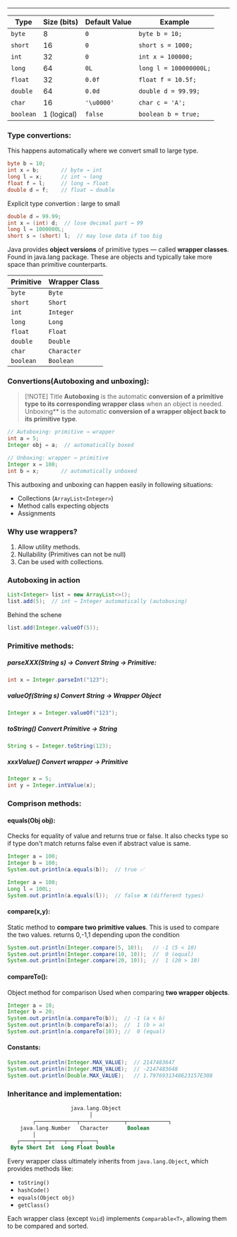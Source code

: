 
---

| Type      | Size (bits) | Default Value | Example                |
| --------- | ----------- | ------------- | ---------------------- |
| `byte`    | 8           | `0`           | `byte b = 10;`         |
| `short`   | 16          | `0`           | `short s = 1000;`      |
| `int`     | 32          | `0`           | `int x = 100000;`      |
| `long`    | 64          | `0L`          | `long l = 100000000L;` |
| `float`   | 32          | `0.0f`        | `float f = 10.5f;`     |
| `double`  | 64          | `0.0d`        | `double d = 99.99;`    |
| `char`    | 16          | `'\u0000'`    | `char c = 'A';`        |
| `boolean` | 1 (logical) | `false`       | `boolean b = true;`    |

### Type convertions: 

This happens automatically where we convert small to large type.

```java
byte b = 10;
int x = b;       // byte → int
long l = x;      // int → long
float f = l;     // long → float
double d = f;    // float → double
```

Explicit type convertion : large to small

```java
double d = 99.99;
int x = (int) d;  // lose decimal part → 99
long l = 1000000L;
short s = (short) l;  // may lose data if too big
```

Java provides **object versions** of primitive types — called **wrapper classes**. Found in java.lang package.
These are objects and typically take more space than primitive counterparts.

| Primitive | Wrapper Class |
| --------- | ------------- |
| `byte`    | `Byte`        |
| `short`   | `Short`       |
| `int`     | `Integer`     |
| `long`    | `Long`        |
| `float`   | `Float`       |
| `double`  | `Double`      |
| `char`    | `Character`   |
| `boolean` | `Boolean`     |
### Convertions(Autoboxing and unboxing):


> [!NOTE] Title
> **Autoboxing** is the automatic **conversion of a primitive type to its corresponding wrapper class** when an object is needed.
> Unboxing** is the automatic **conversion of a wrapper object back to its primitive type**.


```java
// Autoboxing: primitive → wrapper
int a = 5;
Integer obj = a;  // automatically boxed

// Unboxing: wrapper → primitive
Integer x = 100;
int b = x;       // automatically unboxed
```


This autboxing and unboxing can happen easily in following situations:
- Collections (`ArrayList<Integer>`)
- Method calls expecting objects
- Assignments

### Why use wrappers?

1. Allow utility methods.
2. Nullability (Primitives can not be null)
3. Can be used with collections.

### Autoboxing in action

```java
List<Integer> list = new ArrayList<>();
list.add(5);  // int → Integer automatically (autoboxing)
```

Behind the schene

```java
list.add(Integer.valueOf(5));
```

### Primitive methods:

##### parseXXX(String s) -> Convert String → Primitive:

```java
int x = Integer.parseInt("123");
```

##### valueOf(String s) Convert String → Wrapper Object

```java
Integer x = Integer.valueOf("123");
```

##### toString() Convert Primitive → String

```java
String s = Integer.toString(123);
```

##### xxxValue() Convert wrapper -> Primitive

```java
Integer x = 5;
int y = Integer.intValue(x);
```

### Comprison methods:

#### equals(Obj obj):

Checks for equality of value and returns true or false. 
It also checks type so if type don't match returns false even if abstract value is same.
```java
Integer a = 100;
Integer b = 100;
System.out.println(a.equals(b));  // true ✅

Integer a = 100;
Long l = 100L;
System.out.println(a.equals(l));  // false ❌ (different types)
```

#### compare(x,y):

Static method to **compare two primitive values**.
This is used to compare the two values. returns 0,-1,1 depending upon the condition
```java
System.out.println(Integer.compare(5, 10));   // -1 (5 < 10)
System.out.println(Integer.compare(10, 10));  //  0 (equal)
System.out.println(Integer.compare(20, 10));  //  1 (20 > 10)
```

#### compareTo():
Object method for comparison
Used when comparing **two wrapper objects**.

```java
Integer a = 10;
Integer b = 20;
System.out.println(a.compareTo(b));  // -1 (a < b)
System.out.println(b.compareTo(a));  //  1 (b > a)
System.out.println(a.compareTo(10)); //  0 (equal)
```

#### Constants:

```java
System.out.println(Integer.MAX_VALUE);  // 2147483647
System.out.println(Integer.MIN_VALUE);  // -2147483648
System.out.println(Double.MAX_VALUE);   // 1.7976931348623157E308
```

### Inheritance and implementation:

```kotlin
                    java.lang.Object
                          │
        ┌─────────────┬──────────────┬─────────────┐
    java.lang.Number   Character      Boolean
        │
   ┌────┬────┬────┬────┬────┐
 Byte Short Int  Long Float Double
```

Every wrapper class ultimately inherits from `java.lang.Object`, which provides methods like:
- `toString()`
- `hashCode()`
- `equals(Object obj)`
- `getClass()`

Each wrapper class (except `Void`) implements `Comparable<T>`, allowing them to be compared and sorted.